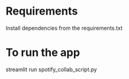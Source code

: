 # Requirements

Install dependencies from the requirements.txt

# To run the app

streamlit run spotify_collab_script.py
